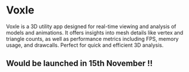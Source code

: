 # Voxle
Voxle is a 3D utility app designed for real-time viewing and analysis of models and animations. It offers insights into mesh details like vertex and triangle counts, as well as performance metrics including FPS, memory usage, and drawcalls. Perfect for quick and efficient 3D analysis.

## Would be launched in 15th November !! 
